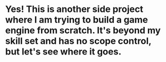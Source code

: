 # Yes! This is another side project where I am trying to build a game engine from scratch. It's beyond my skill set and has no scope control, but let's see where it goes.
